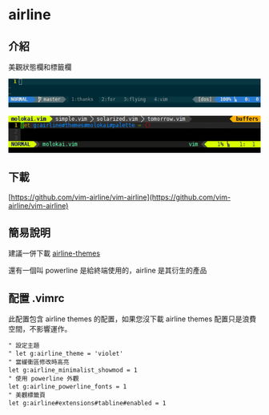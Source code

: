 # airline

## 介紹

美觀狀態欄和標籤欄

![demo](../../../../.gitbook/assets/demo.gif)

![tab](../../../../.gitbook/assets/68747470733a2f2f662e636c6f75642e6769746875622e636f6d2f6173736574732f3330363530322f313037323632332f34.gif)

## 下載

[https://github.com/vim-airline/vim-airline](https://github.com/vim-airline/vim-airline)

## 簡易說明

建議一併下載 [airline-themes](airline-themes.md)

還有一個叫 powerline 是給終端使用的，airline 是其衍生的產品

## 配置 .vimrc

此配置包含 airline themes 的配置，如果您沒下載 airline themes 配置只是浪費空間，不影響運作。

```text
" 設定主題
" let g:airline_theme = 'violet'
" 當緩衝區修改時高亮
let g:airline_minimalist_showmod = 1
" 使用 powerline 外觀
let g:airline_powerline_fonts = 1
" 美觀標籤頁
let g:airline#extensions#tabline#enabled = 1
```


